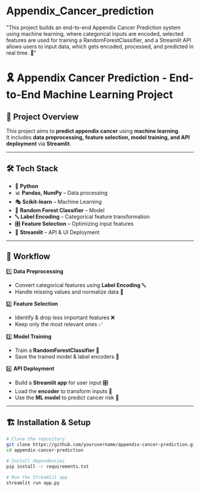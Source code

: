 # Appendix_Cancer_prediction
"This project builds an end-to-end Appendix Cancer Prediction system using machine learning, where categorical inputs are encoded, selected features are used for training a RandomForestClassifier, and a Streamlit API allows users to input data, which gets encoded, processed, and predicted in real time. 🚀"

# 🎗️ Appendix Cancer Prediction - End-to-End Machine Learning Project

## 📌 Project Overview  
This project aims to **predict appendix cancer** using **machine learning**.  
It includes **data preprocessing, feature selection, model training, and API deployment** via **Streamlit**.  

---

## 🛠️ Tech Stack  
- 🐍 **Python**  
- 📊 **Pandas, NumPy** – Data processing  
- 🎭 **Scikit-learn** – Machine Learning  
- 🌳 **Random Forest Classifier** – Model  
- 🔤 **Label Encoding** – Categorical feature transformation  
- 🎛️ **Feature Selection** – Optimizing input features  
- 🚀 **Streamlit** – API & UI Deployment  

---

## 🔄 Workflow  

1️⃣ **Data Preprocessing**  
   - Convert categorical features using **Label Encoding** 🔤  
   - Handle missing values and normalize data 📏  

2️⃣ **Feature Selection**  
   - Identify & drop less important features ❌  
   - Keep only the most relevant ones ✅  

3️⃣ **Model Training**  
   - Train a **RandomForestClassifier** 🌳  
   - Save the trained model & label encoders 💾  

4️⃣ **API Deployment**  
   - Build a **Streamlit app** for user input 🎛️  
   - Load the **encoder** to transform inputs 🔄  
   - Use the **ML model** to predict cancer risk 🎯  

---

## 🏗️ Installation & Setup  

```bash
# Clone the repository
git clone https://github.com/yourusername/appendix-cancer-prediction.git
cd appendix-cancer-prediction

# Install dependencies
pip install -r requirements.txt

# Run the Streamlit app
streamlit run app.py
